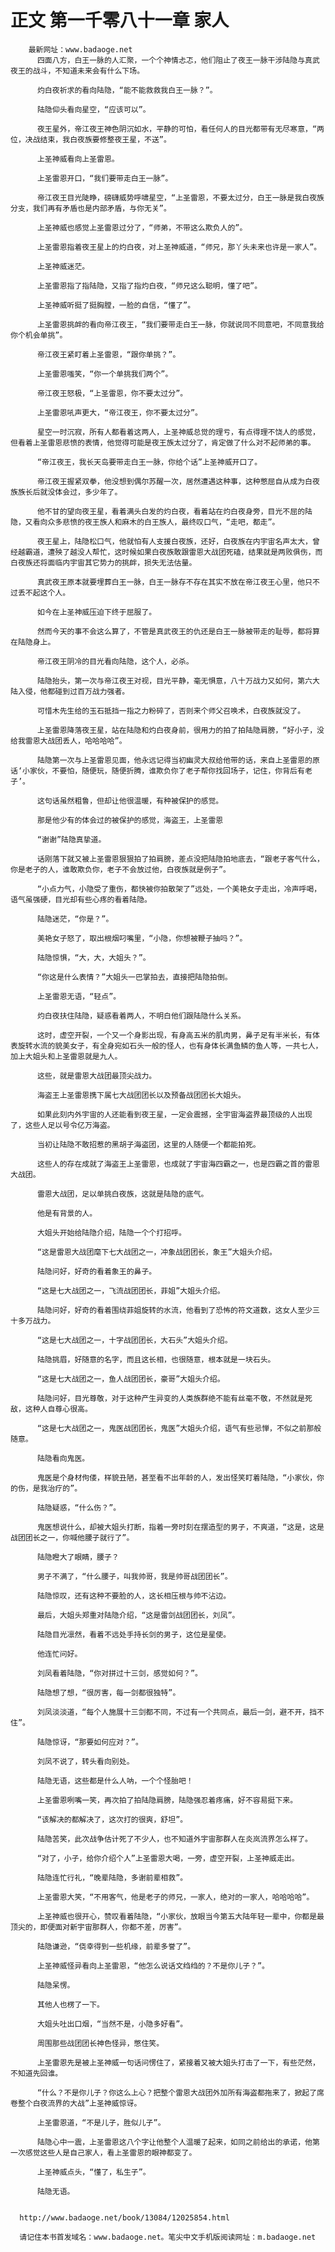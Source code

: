 # 正文 第一千零八十一章 家人
        最新网址：www.badaoge.net
          四面八方，白王一脉的人汇聚，一个个神情忐忑，他们阻止了夜王一脉干涉陆隐与真武夜王的战斗，不知道未来会有什么下场。
      
          灼白夜祈求的看向陆隐，“能不能救救我白王一脉？”。
      
          陆隐仰头看向星空，“应该可以”。
      
          夜王星外，帝江夜王神色阴沉如水，平静的可怕，看任何人的目光都带有无尽寒意，“两位，决战结束，我白夜族要修整夜王星，不送”。
      
          上圣神威看向上圣雷恩。
      
          上圣雷恩开口，“我们要带走白王一脉”。
      
          帝江夜王目光陡睁，磅礴威势呼啸星空，“上圣雷恩，不要太过分，白王一脉是我白夜族分支，我们再有矛盾也是内部矛盾，与你无关”。
      
          上圣神威也感觉上圣雷恩过分了，“师弟，不带这么欺负人的”。
      
          上圣雷恩指着夜王星上的灼白夜，对上圣神威道，“师兄，那丫头未来也许是一家人”。
      
          上圣神威迷茫。
      
          上圣雷恩指了指陆隐，又指了指灼白夜，“师兄这么聪明，懂了吧”。
      
          上圣神威听挺了挺胸膛，一脸的自信，“懂了”。
      
          上圣雷恩挑衅的看向帝江夜王，“我们要带走白王一脉，你就说同不同意吧，不同意我给你个机会单挑”。
      
          帝江夜王紧盯着上圣雷恩，“跟你单挑？”。
      
          上圣雷恩嗤笑，“你一个单挑我们两个”。
      
          帝江夜王怒极，“上圣雷恩，你不要太过分”。
      
          上圣雷恩吼声更大，“帝江夜王，你不要太过分”。
      
          星空一时沉寂，所有人都看着这两人，上圣神威总觉的理亏，有点得理不饶人的感觉，但看着上圣雷恩悲愤的表情，他觉得可能是夜王族太过分了，肯定做了什么对不起师弟的事。
      
          “帝江夜王，我长天岛要带走白王一脉，你给个话”上圣神威开口了。
      
          帝江夜王握紧双拳，他没想到偶尔苏醒一次，居然遭遇这种事，这种憋屈自从成为白夜族族长后就没体会过，多少年了。
      
          他不甘的望向夜王星，看着满头白发的灼白夜，看着站在灼白夜身旁，目光不屈的陆隐，又看向众多悲愤的夜王族人和麻木的白王族人，最终叹口气，“走吧，都走”。
      
          夜王星上，陆隐松口气，他就怕有人支援白夜族，还好，白夜族在内宇宙名声太大，曾经越霸道，遭殃了越没人帮忙，这时候如果白夜族敢跟雷恩大战团死磕，结果就是两败俱伤，而白夜族还将面临内宇宙其它势力的挑衅，损失无法估量。
      
          真武夜王原本就要埋葬白王一脉，白王一脉存不存在其实不放在帝江夜王心里，他只不过丢不起这个人。
      
          如今在上圣神威压迫下终于屈服了。
      
          然而今天的事不会这么算了，不管是真武夜王的仇还是白王一脉被带走的耻辱，都将算在陆隐身上。
      
          帝江夜王阴冷的目光看向陆隐，这个人，必杀。
      
          陆隐抬头，第一次与帝江夜王对视，目光平静，毫无惧意，八十万战力又如何，第六大陆入侵，他都碰到过百万战力强者。
      
          可惜木先生给的玉石抵挡一指之力粉碎了，否则来个师父召唤术，白夜族就没了。
      
          上圣雷恩降落夜王星，站在陆隐和灼白夜身前，很用力的拍了拍陆隐肩膀，“好小子，没给我雷恩大战团丢人，哈哈哈哈”。
      
          陆隐第一次与上圣雷恩见面，他永远记得当初幽灵大叔给他带的话，来自上圣雷恩的原话‘小家伙，不要怕，随便玩，随便折腾，谁欺负你了老子帮你找回场子，记住，你背后有老子’。
      
          这句话虽然粗鲁，但却让他很温暖，有种被保护的感觉。
      
          那是他少有的体会过的被保护的感觉，海盗王，上圣雷恩
      
          “谢谢”陆隐真挚道。
      
          话刚落下就又被上圣雷恩狠狠拍了拍肩膀，差点没把陆隐拍地底去，“跟老子客气什么，你是老子的人，谁敢欺负你，老子不会放过他，白夜族就是例子”。
      
          “小点力气，小隐受了重伤，都快被你拍散架了”远处，一个美艳女子走出，冷声呼喝，语气虽强硬，目光却有些心疼的看着陆隐。
      
          陆隐迷茫，“你是？”。
      
          美艳女子怒了，取出根烟叼嘴里，“小隐，你想被鞭子抽吗？”。
      
          陆隐惊惧，“大，大，大姐头？”。
      
          “你这是什么表情？”大姐头一巴掌拍去，直接把陆隐拍倒。
      
          上圣雷恩无语，“轻点”。
      
          灼白夜扶住陆隐，疑惑看着两人，不明白他们跟陆隐什么关系。
      
          这时，虚空开裂，一个又一个身影出现，有身高五米的肌肉男，鼻子足有半米长，有体表旋转水流的貌美女子，有全身宛如石头一般的怪人，也有身体长满鱼鳞的鱼人等，一共七人，加上大姐头和上圣雷恩就是九人。
      
          这些，就是雷恩大战团最顶尖战力。
      
          海盗王上圣雷恩携下属七大战团团长以及预备战团团长大姐头。
      
          如果此刻内外宇宙的人还能看到夜王星，一定会震撼，全宇宙海盗界最顶级的人出现了，这些人足以号令亿万海盗。
      
          当初让陆隐不敢招惹的黑胡子海盗团，这里的人随便一个都能拍死。
      
          这些人的存在成就了海盗王上圣雷恩，也成就了宇宙海四霸之一，也是四霸之首的雷恩大战团。
      
          雷恩大战团，足以单挑白夜族，这就是陆隐的底气。
      
          他是有背景的人。
      
          大姐头开始给陆隐介绍，陆隐一个个打招呼。
      
          “这是雷恩大战团麾下七大战团之一，冲象战团团长，象王”大姐头介绍。
      
          陆隐问好，好奇的看着象王的鼻子。
      
          “这是七大战团之一，飞流战团团长，菲姐”大姐头介绍。
      
          陆隐问好，好奇的看着围绕菲姐旋转的水流，他看到了恐怖的符文道数，这女人至少三十多万战力。
      
          “这是七大战团之一，十字战团团长，大石头”大姐头介绍。
      
          陆隐挑眉，好随意的名字，而且这长相，也很随意，根本就是一块石头。
      
          “这是七大战团之一，鱼人战团团长，豪哥”大姐头介绍。
      
          陆隐问好，目光尊敬，对于这种产生异变的人类族群绝不能有丝毫不敬，不然就是死敌，这种人自尊心很高。
      
          “这是七大战团之一，鬼医战团团长，鬼医”大姐头介绍，语气有些忌惮，不似之前那般随意。
      
          陆隐看向鬼医。
      
          鬼医是个身材佝偻，样貌丑陋，甚至看不出年龄的人，发出怪笑盯着陆隐，“小家伙，你的伤，是我治疗的”。
      
          陆隐疑惑，“什么伤？”。
      
          鬼医想说什么，却被大姐头打断，指着一旁时刻在摆造型的男子，不爽道，“这是，这是战团团长之一，你喊他腰子就行了”。
      
          陆隐瞪大了眼睛，腰子？
      
          男子不满了，“什么腰子，叫我帅哥，我是帅哥战团团长”。
      
          陆隐惊叹，还有这种不要脸的人，这长相压根与帅不沾边。
      
          最后，大姐头郑重对陆隐介绍，“这是雷剑战团团长，刘凤”。
      
          陆隐目光凛然，看着不远处手持长剑的男子，这位是星使。
      
          他连忙问好。
      
          刘凤看着陆隐，“你对拼过十三剑，感觉如何？”。
      
          陆隐想了想，“很厉害，每一剑都很独特”。
      
          刘凤淡淡道，“每个人施展十三剑都不同，不过有一个共同点，最后一剑，避不开，挡不住”。
      
          陆隐惊讶，“那要如何应对？”。
      
          刘凤不说了，转头看向别处。
      
          陆隐无语，这些都是什么人呐，一个个怪胎吧！
      
          上圣雷恩咧嘴一笑，再次拍了拍陆隐肩膀，陆隐强忍着疼痛，好不容易挺下来。
      
          “该解决的都解决了，这次打的很爽，舒坦”。
      
          陆隐苦笑，此次战争估计死了不少人，也不知道外宇宙那群人在炎岚流界怎么样了。
      
          “对了，小子，给你介绍个人”上圣雷恩大喝，一旁，虚空开裂，上圣神威走出。
      
          陆隐连忙行礼，“晚辈陆隐，多谢前辈相救”。
      
          上圣雷恩大笑，“不用客气，他是老子的师兄，一家人，绝对的一家人，哈哈哈哈”。
      
          上圣神威也很开心，赞叹看着陆隐，“小家伙，放眼当今第五大陆年轻一辈中，你都是最顶尖的，即便面对新宇宙那群人，你都不差，厉害”。
      
          陆隐谦逊，“侥幸得到一些机缘，前辈多誉了”。
      
          上圣神威怪异看向上圣雷恩，“他怎么说话文绉绉的？不是你儿子？”。
      
          陆隐呆愣。
      
          其他人也楞了一下。
      
          大姐头吐出口烟，“当然不是，小隐多好看”。
      
          周围那些战团团长神色怪异，憋住笑。
      
          上圣雷恩先是被上圣神威一句话问愣住了，紧接着又被大姐头打击了一下，有些茫然，不知道先回谁。
      
          “什么？不是你儿子？你这么上心？把整个雷恩大战团外加所有海盗都拖来了，掀起了席卷整个白夜流界的大战”上圣神威惊讶。
      
          上圣雷恩道，“不是儿子，胜似儿子”。
      
          陆隐心中一震，上圣雷恩这八个字让他整个人温暖了起来，如同之前给出的承诺，他第一次感觉这些人是自己家人，看上圣雷恩的眼神都变了。
      
          上圣神威点头，“懂了，私生子”。
      
          陆隐无语。
      
      
      http://www.badaoge.net/book/13084/12025854.html
      
      请记住本书首发域名：www.badaoge.net。笔尖中文手机版阅读网址：m.badaoge.net